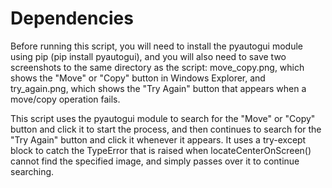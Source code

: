 # Dependencies

Before running this script, you will need to install the pyautogui module using pip (pip install pyautogui), and you will also need to save two screenshots to the same directory as the script: move_copy.png, which shows the "Move" or "Copy" button in Windows Explorer, and try_again.png, which shows the "Try Again" button that appears when a move/copy operation fails.

This script uses the pyautogui module to search for the "Move" or "Copy" button and click it to start the process, and then continues to search for the "Try Again" button and click it whenever it appears. It uses a try-except block to catch the TypeError that is raised when locateCenterOnScreen() cannot find the specified image, and simply passes over it to continue searching.
